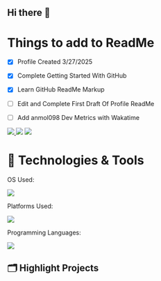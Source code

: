 ## Hi there 👋 
<h1>Things to add to ReadMe</h1>

- [x] Profile Created 3/27/2025
- [x] Complete Getting Started With GitHub
- [x] Learn GitHub ReadMe Markup
- [ ] Edit and Complete First Draft Of Profile ReadMe
- [ ] Add anmol098 Dev Metrics with Wakatime


<p align="left">
  <a href="https://github.com/Ru3n2013">
    <img src="https://api.visitorbadge.io/api/VisitorHit?user=Ru3n2013&repo=github-visitors-badge&countColor=%237B1E7A"/>
  </a>  
    <img src="https://badges.frapsoft.com/os/v1/open-source-150x25.png?v=103"/>
    <img src="https://img.shields.io/badge/Test_something-This_is_a_test-red"/>
</p>

<h1>
🔧 Technologies & Tools </h1>

OS Used:
<p align="left">
  <a href="https://skillicons.dev">
    <img src="https://skillicons.dev/icons?i=windows,linux,ubuntu,apple" />
  </a>
</p>

Platforms Used:
<p align="left">
  <a href="https://skillicons.dev">
    <img src="https://skillicons.dev/icons?i=ae,androidstudio,blender,discord,flutter,idea,ai,ps,powershell,visualstudio,vscode,wordpress" />
  </a>
</p>

Programming Languages:
<p align="left">
  <a href="https://skillicons.dev">
    <img src="https://skillicons.dev/icons?i=java,css,py,html,php,js,kotlin,mysql," />
  </a>
</p>

## 🗂️ Highlight Projects



<!--
**Ru3n2013/Ru3n2013** is a ✨ _special_ ✨ repository because its `README.md` (this file) appears on your GitHub profile.

Here are some ideas to get you started:

- 🔭 I’m currently working on ...
- 🌱 I’m currently learning ...
- 👯 I’m looking to collaborate on ...
- 🤔 I’m looking for help with ...
- 💬 Ask me about ...
- 📫 How to reach me: ...
- 😄 Pronouns: ...
- ⚡ Fun fact: ...
-->
